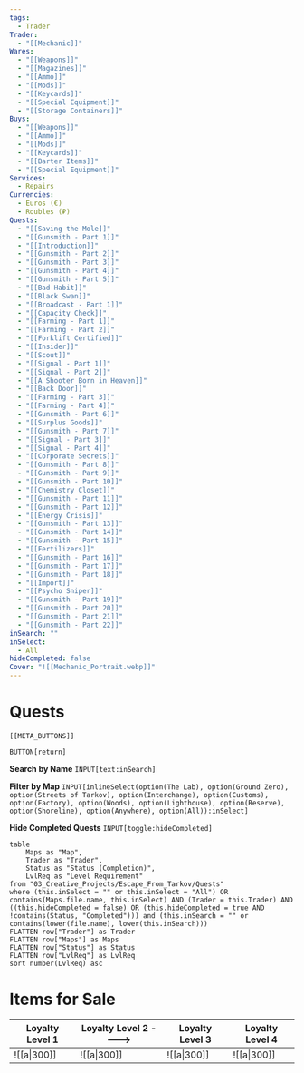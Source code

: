 ```yaml
---
tags:
  - Trader
Trader:
  - "[[Mechanic]]"
Wares:
  - "[[Weapons]]"
  - "[[Magazines]]"
  - "[[Ammo]]"
  - "[[Mods]]"
  - "[[Keycards]]"
  - "[[Special Equipment]]"
  - "[[Storage Containers]]"
Buys:
  - "[[Weapons]]"
  - "[[Ammo]]"
  - "[[Mods]]"
  - "[[Keycards]]"
  - "[[Barter Items]]"
  - "[[Special Equipment]]"
Services:
  - Repairs
Currencies:
  - Euros (€)
  - Roubles (₽)
Quests:
  - "[[Saving the Mole]]"
  - "[[Gunsmith - Part 1]]"
  - "[[Introduction]]"
  - "[[Gunsmith - Part 2]]"
  - "[[Gunsmith - Part 3]]"
  - "[[Gunsmith - Part 4]]"
  - "[[Gunsmith - Part 5]]"
  - "[[Bad Habit]]"
  - "[[Black Swan]]"
  - "[[Broadcast - Part 1]]"
  - "[[Capacity Check]]"
  - "[[Farming - Part 1]]"
  - "[[Farming - Part 2]]"
  - "[[Forklift Certified]]"
  - "[[Insider]]"
  - "[[Scout]]"
  - "[[Signal - Part 1]]"
  - "[[Signal - Part 2]]"
  - "[[A Shooter Born in Heaven]]"
  - "[[Back Door]]"
  - "[[Farming - Part 3]]"
  - "[[Farming - Part 4]]"
  - "[[Gunsmith - Part 6]]"
  - "[[Surplus Goods]]"
  - "[[Gunsmith - Part 7]]"
  - "[[Signal - Part 3]]"
  - "[[Signal - Part 4]]"
  - "[[Corporate Secrets]]"
  - "[[Gunsmith - Part 8]]"
  - "[[Gunsmith - Part 9]]"
  - "[[Gunsmith - Part 10]]"
  - "[[Chemistry Closet]]"
  - "[[Gunsmith - Part 11]]"
  - "[[Gunsmith - Part 12]]"
  - "[[Energy Crisis]]"
  - "[[Gunsmith - Part 13]]"
  - "[[Gunsmith - Part 14]]"
  - "[[Gunsmith - Part 15]]"
  - "[[Fertilizers]]"
  - "[[Gunsmith - Part 16]]"
  - "[[Gunsmith - Part 17]]"
  - "[[Gunsmith - Part 18]]"
  - "[[Import]]"
  - "[[Psycho Sniper]]"
  - "[[Gunsmith - Part 19]]"
  - "[[Gunsmith - Part 20]]"
  - "[[Gunsmith - Part 21]]"
  - "[[Gunsmith - Part 22]]"
inSearch: ""
inSelect:
  - All
hideCompleted: false
Cover: "![[Mechanic_Portrait.webp]]"
---
```

# Quests

```meta-bind-embed
[[META_BUTTONS]]
```
`BUTTON[return]` 

**Search by Name**
`INPUT[text:inSearch]`

**Filter by Map**
`INPUT[inlineSelect(option(The Lab), option(Ground Zero), option(Streets of Tarkov), option(Interchange), option(Customs), option(Factory), option(Woods), option(Lighthouse), option(Reserve), option(Shoreline), option(Anywhere), option(All)):inSelect]`

**Hide Completed Quests**
`INPUT[toggle:hideCompleted]`
```dataview
table 
    Maps as "Map", 
    Trader as "Trader", 
    Status as "Status (Completion)", 
    LvlReq as "Level Requirement"
from "03_Creative_Projects/Escape_From_Tarkov/Quests"
where (this.inSelect = "" or this.inSelect = "All") OR contains(Maps.file.name, this.inSelect) AND (Trader = this.Trader) AND ((this.hideCompleted = false) OR (this.hideCompleted = true AND !contains(Status, "Completed"))) and (this.inSearch = "" or contains(lower(file.name), lower(this.inSearch)))
FLATTEN row["Trader"] as Trader
FLATTEN row["Maps"] as Maps
FLATTEN row["Status"] as Status
FLATTEN row["LvlReq"] as LvlReq
sort number(LvlReq) asc
```

# Items for Sale

| Loyalty Level 1 | Loyalty Level 2 ----> | Loyalty Level 3 | Loyalty Level 4 |
| --------------- | --------------------- | --------------- | --------------- |
| ![[a\|300]]     | ![[a\|300]]           | ![[a\|300]]     | ![[a\|300]]     |

